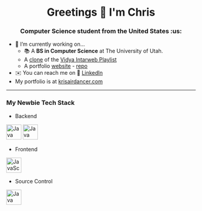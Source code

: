 <h1 align="center">Greetings 👋 I'm Chris</h1>
<h3 align="center">Computer Science student from the United States :us:</h3>

- 🌱 I’m currently working on...
    - 📚 A **BS in Computer Science** at The University of Utah.
    - A [clone](https://github.com/KrisAirdancer/vidya-clone) of the [Vidya Intarweb Playlist](https://www.vipvgm.net/)
    - A portfolio [website](https://krisairdancer.com) - [repo](https://github.com/KrisAirdancer/krisairdancer-dot-com)
- ✉️ You can reach me on 🔗 [LinkedIn](www.linkedin.com/in/chris-s-marston)
- My portfolio is at [krisairdancer.com](https://krisairdancer.com)

---

### My Newbie Tech Stack
- Backend
<p align="left">
<img src="https://www.vectorlogo.zone/logos/python/python-icon.svg" alt="Java logo" width="40" height="40"/>
<img src="https://www.vectorlogo.zone/logos/java/java-icon.svg" alt="Java logo" width="40" height="40"/>
</p>

- Frontend

<p align="left">
<img src="https://www.vectorlogo.zone/logos/javascript/javascript-icon.svg" alt="JavaScript logo width="40" height="40"/>
</p>

- Source Control
<p align="left">
<img src="https://www.vectorlogo.zone/logos/git-scm/git-scm-icon.svg" alt="Java" width="40" height="40"/>
</p>
 
 
 
<!--
THIS SECTION DOESN'T APPEAR IN THE PREVIEW OR ON GITHUB - use it for notes & reference material

**KrisAirdancer/KrisAirdancer** is a ✨ _special_ ✨ repository because its `README.md` (this file) appears on your GitHub profile.

C-SHARP AND NODEJS LOGOS
<img src="https://brandeps.com/logo-download/C/C-Sharp-logo-vector-01.svg" alt="C-Sharp logo" width="40" height="40"/><img src="https://www.vectorlogo.zone/logos/nodejs/nodejs-icon.svg" alt="Node.js logo"  width="40" height="40"/>

 - Devops
 DOCKER LOGO
 <P>
 <img src="https://www.vectorlogo.zone/logos/docker/docker-icon.svg" alt="Docker logo" width="40" height="40"/>
 </p>

VUEJS LOGO
<img src="https://www.vectorlogo.zone/logos/vuejs/vuejs-icon.svg" alt="Vue.js logo width="40" height="40"/>



Here are some ideas to get you started:

- 🔭 I’m currently working on a BS in Computer Science
- 🌱 I’m currently learning Java & pen sketching
- 📫 You can reach me on LinkedIn or my [website](goldenramenbowl.com)
- ⚡ Fun fact: 

### Github Stats
- [Stats Block](https://github.com/anuraghazra/github-readme-stats)
My Stats Block
[![Chris's GitHub stats](https://github-readme-stats.vercel.app/api?username=KrisAirdancer)](https://github.com/anuraghazra/github-readme-stats)
Other Stats Stuff
- [LeetCode Badge](https://github.com/cascandaliato/leetcode-badge)

### Emoji Sources
- https://github.com/ikatyang/emoji-cheat-sheet
- https://gist.github.com/rxaviers/7360908

[A place to get logos for this README - see below for how to insert](https://www.vectorlogo.zone/)
<img src="https://www.vectorlogo.zone/logos/javascript/javascript-icon.svg" alt="javascript" width="40" height="40"/> 


-->
